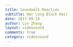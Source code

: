 ```yaml
---
title: Soundwalk Reaction
subtitle: Her Long Black Hair
date: 2017-09-14
author: Lin Zhang
layout: videosound
comments: true
category: videosound
---
```

